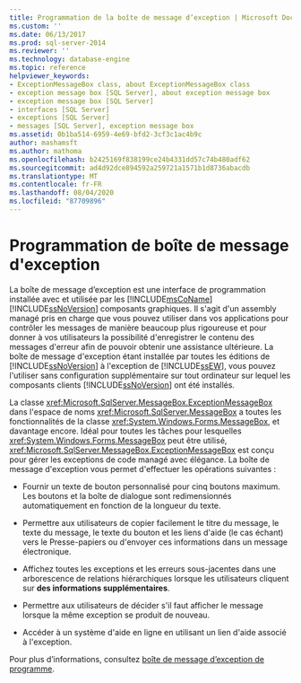 ```yaml
---
title: Programmation de la boîte de message d’exception | Microsoft Docs
ms.custom: ''
ms.date: 06/13/2017
ms.prod: sql-server-2014
ms.reviewer: ''
ms.technology: database-engine
ms.topic: reference
helpviewer_keywords:
- ExceptionMessageBox class, about ExceptionMessageBox class
- exception message box [SQL Server], about exception message box
- exception message box [SQL Server]
- interfaces [SQL Server]
- exceptions [SQL Server]
- messages [SQL Server], exception message box
ms.assetid: 0b1ba514-6959-4e69-bfd2-3cf3c1ac4b9c
author: mashamsft
ms.author: mathoma
ms.openlocfilehash: b2425169f838199ce24b4331dd57c74b480adf62
ms.sourcegitcommit: ad4d92dce894592a259721a1571b1d8736abacdb
ms.translationtype: MT
ms.contentlocale: fr-FR
ms.lasthandoff: 08/04/2020
ms.locfileid: "87709896"
---
```

# <a name="exception-message-box-programming"></a>Programmation de boîte de message d'exception
  La boîte de message d’exception est une interface de programmation installée avec et utilisée par les [!INCLUDE[msCoName](../../includes/msconame-md.md)] [!INCLUDE[ssNoVersion](../../includes/ssnoversion-md.md)] composants graphiques. Il s'agit d'un assembly managé pris en charge que vous pouvez utiliser dans vos applications pour contrôler les messages de manière beaucoup plus rigoureuse et pour donner à vos utilisateurs la possibilité d'enregistrer le contenu des messages d'erreur afin de pouvoir obtenir une assistance ultérieure. La boîte de message d'exception étant installée par toutes les éditions de [!INCLUDE[ssNoVersion](../../includes/ssnoversion-md.md)] à l'exception de [!INCLUDE[ssEW](../../includes/ssew-md.md)], vous pouvez l'utiliser sans configuration supplémentaire sur tout ordinateur sur lequel les composants clients [!INCLUDE[ssNoVersion](../../includes/ssnoversion-md.md)] ont été installés.  
  
 La classe <xref:Microsoft.SqlServer.MessageBox.ExceptionMessageBox> dans l'espace de noms <xref:Microsoft.SqlServer.MessageBox> a toutes les fonctionnalités de la classe <xref:System.Windows.Forms.MessageBox>, et davantage encore. Idéal pour toutes les tâches pour lesquelles <xref:System.Windows.Forms.MessageBox> peut être utilisé, <xref:Microsoft.SqlServer.MessageBox.ExceptionMessageBox> est conçu pour gérer les exceptions de code managé avec élégance. La boîte de message d'exception vous permet d'effectuer les opérations suivantes :  
  
-   Fournir un texte de bouton personnalisé pour cinq boutons maximum. Les boutons et la boîte de dialogue sont redimensionnés automatiquement en fonction de la longueur du texte.  
  
-   Permettre aux utilisateurs de copier facilement le titre du message, le texte du message, le texte du bouton et les liens d'aide (le cas échant) vers le Presse-papiers ou d'envoyer ces informations dans un message électronique.  
  
-   Affichez toutes les exceptions et les erreurs sous-jacentes dans une arborescence de relations hiérarchiques lorsque les utilisateurs cliquent sur **des informations supplémentaires**.  
  
-   Permettre aux utilisateurs de décider s'il faut afficher le message lorsque la même exception se produit de nouveau.  
  
-   Accéder à un système d'aide en ligne en utilisant un lien d'aide associé à l'exception.  
  
 Pour plus d’informations, consultez [boîte de message d’exception de programme](../../../2014/database-engine/dev-guide/program-exception-message-box.md).  
  
  
